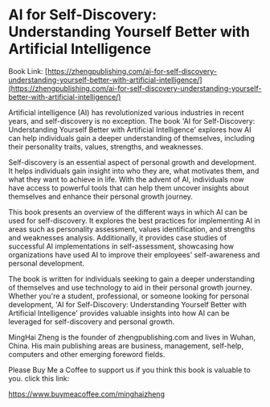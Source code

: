 # AI for Self-Discovery: Understanding Yourself Better with Artificial Intelligence

Book Link: [https://zhengpublishing.com/ai-for-self-discovery-understanding-yourself-better-with-artificial-intelligence/](https://zhengpublishing.com/ai-for-self-discovery-understanding-yourself-better-with-artificial-intelligence/)

Artificial intelligence (AI) has revolutionized various industries in recent years, and self-discovery is no exception. The book 'AI for Self-Discovery: Understanding Yourself Better with Artificial Intelligence' explores how AI can help individuals gain a deeper understanding of themselves, including their personality traits, values, strengths, and weaknesses.

Self-discovery is an essential aspect of personal growth and development. It helps individuals gain insight into who they are, what motivates them, and what they want to achieve in life. With the advent of AI, individuals now have access to powerful tools that can help them uncover insights about themselves and enhance their personal growth journey.

This book presents an overview of the different ways in which AI can be used for self-discovery. It explores the best practices for implementing AI in areas such as personality assessment, values identification, and strengths and weaknesses analysis. Additionally, it provides case studies of successful AI implementations in self-assessment, showcasing how organizations have used AI to improve their employees' self-awareness and personal development.

The book is written for individuals seeking to gain a deeper understanding of themselves and use technology to aid in their personal growth journey. Whether you're a student, professional, or someone looking for personal development, 'AI for Self-Discovery: Understanding Yourself Better with Artificial Intelligence' provides valuable insights into how AI can be leveraged for self-discovery and personal growth.

MingHai Zheng is the founder of zhengpublishing.com and lives in Wuhan, China. His main publishing areas are business, management, self-help, computers and other emerging foreword fields.

Please Buy Me a Coffee to support us if you think this book is valuable to you. click this link:

https://www.buymeacoffee.com/minghaizheng
